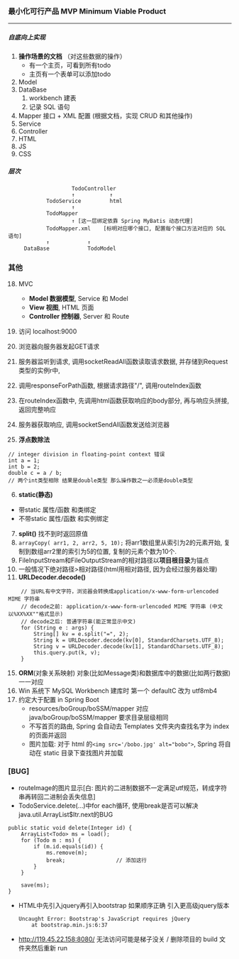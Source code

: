 ### 最小化可行产品 MVP Minimum Viable Product
-----------------------------------------
##### 自底向上实现
  1. **操作场景的文档** （对这些数据的操作）
      - 有一个主页，可看到所有todo
      - 主页有一个表单可以添加todo
  2. Model
  3. DataBase
      1. workbench 建表
      2. 记录 SQL 语句        
  4. Mapper 接口 + XML 配置 (根据文档，实现 CRUD 和其他操作)
  5. Service
  6. Controller
  7. HTML
  8. JS
  9. CSS

##### 层次
                        TodoController
                        ↑           ↑
                TodoService         html
                        ↑
                TodoMapper
                        ↑ [这一层绑定依靠 Spring MyBatis 动态代理]
                TodoMapper.xml    [标明对应哪个接口, 配置每个接口方法对应的 SQL 语句]
                ↑            ↑
         DataBase            TodoModel   

### 其他
18. MVC
    * **Model 数据模型**, Service 和 Model
    * **View 视图**, HTML 页面
    * **Controller 控制器**, Server 和 Route

1. 访问 localhost:9000
  1. 浏览器向服务器发起GET请求
  2. 服务器监听到请求, 调用socketReadAll函数读取请求数据, 并存储到Request类型的实例r中,
  3. 调用responseForPath函数, 根据请求路径"/", 调用routeIndex函数
  4. 在routeIndex函数中, 先调用html函数获取响应的body部分, 再与响应头拼接, 返回完整响应
  5. 服务器获取响应, 调用socketSendAll函数发送给浏览器

4. **浮点数除法**
```
// integer division in floating-point context 错误
int a = 1;
int b = 2;
double c = a / b;
// 两个int类型相除 结果是double类型 那么操作数之一必须是double类型
```
6. **static(静态)**
  * 带static     属性/函数   和类绑定
  * 不带static   属性/函数  和实例绑定
7. **split()** 找不到时返回原值
17. `arrayCopy( arr1, 2, arr2, 5, 10);` 将arr1数组里从索引为2的元素开始, 复制到数组arr2里的索引为5的位置, 复制的元素个数为10个.
11. FileInputStream和FileOutputStream的相对路径以**项目根目录**为锚点
13. 一般情况下绝对路径>相对路径(html用相对路径, 因为会经过服务器处理)
14. **URLDecoder.decode()**
```
    // 当URL有中文字符，浏览器会转换成application/x-www-form-urlencoded MIME 字符串
    // decode之前: application/x-www-form-urlencoded MIME 字符串 (中文以%XX%XX""格式显示)
    // decode之后: 普通字符串(能正常显示中文)
    for (String e : args) {
        String[] kv = e.split("=", 2);
        String k = URLDecoder.decode(kv[0], StandardCharsets.UTF_8);
        String v = URLDecoder.decode(kv[1], StandardCharsets.UTF_8);
        this.query.put(k, v);
    }
```
15. **ORM**(对象关系映射) 对象(比如Message类)和数据库中的数据(比如两行数据)一一对应
16. Win 系统下 MySQL Workbench 建库时 第一个 defaultC 改为 utf8mb4
18. 约定大于配置 in Spring Boot
    * resources/boGroup/boSSM/mapper 对应 java/boGroup/boSSM/mapper 要求目录层级相同
    * 不写首页的路由, Spring 会自动去 Templates 文件夹内查找名字为 index 的页面并返回
    * 图片加载: 对于 html 的`<img src='/bobo.jpg' alt="bobo">`, Spring 将自动在 static 目录下查找图片并加载

### [BUG]
* routeImage的图片显示[白: 图片的二进制数据不一定满足utf规范，转成字符串再转回二进制会丢失信息]
* TodoService.delete(...)中for each循环, 使用break是否可以解决java.util.ArrayList$Itr.next的BUG
```
public static void delete(Integer id) {
    ArrayList<Todo> ms = load();
    for (Todo m : ms) {
        if (m.id.equals(id)) {
            ms.remove(m);
            break;                // 添加这行
        }
    }

    save(ms);
}
```
* HTML中先引入jquery再引入bootstrap 如果顺序正确 引入更高级jquery版本
  ```
  Uncaught Error: Bootstrap's JavaScript requires jQuery
      at bootstrap.min.js:6:37
  ```
* http://119.45.22.158:8080/ 无法访问可能是梯子没关 / 删除项目的 build 文件夹然后重新 run
